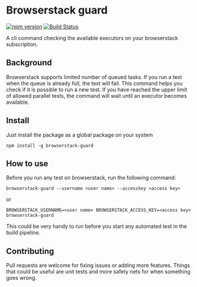 # Browserstack guard
[![npm version](https://badge.fury.io/js/browserstack-guard.svg)](https://badge.fury.io/js/browserstack-guard) [![Build Status](https://travis-ci.org/hex0cter/browserstack-guard.svg?branch=master)](https://travis-ci.org/hex0cter/browserstack-guard)

A cli command checking the available executors on your browserstack subscription.

## Background
Browserstack supports limited number of queued tasks. If you run a test when the queue is already full, the test will fail. This command helps you check if it is possible to run a new test. If you have reached the upper limit of allowed parallel tests, the command will wait until an executor becomes available.

## Install
Just install the package as a global package on your system
```
npm install -g browserstack-guard
```

## How to use
Before you run any test on browserstack, run the following command:
```
browserstack-guard --username <user name> --accesskey <access key>
```
or
```
BROWSERSTACK_USERNAME=<user name> BROWSERSTACK_ACCESS_KEY=<access key> browserstack-guard
```
This could be very handy to run before you start any automated test in the build pipeline.

## Contributing
Pull requests are welcome for fixing issues or adding more features. Things that could be useful are unit tests and more safety nets for when something goes wrong.
